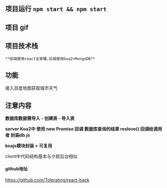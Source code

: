 ## 项目运行   `npm start && npm start`

## 项目 gif

## 项目技术栈

    **前端使用react全家桶,后端使用koa2+MongoDB**

## 功能

接入百度地图获取城市天气

## 注意内容

**数据库数据需导入 - 创建表 - 导入表**

**server Koa2中 使用 new Promise 回调 数据库查询的结果   reslove() 回调给调用者 封装db.js**

**koajs模块封装 + 可复用**

client中代码结构基本与夕颜后台相似

#### github地址

https://github.com/Tolerating/react-back

